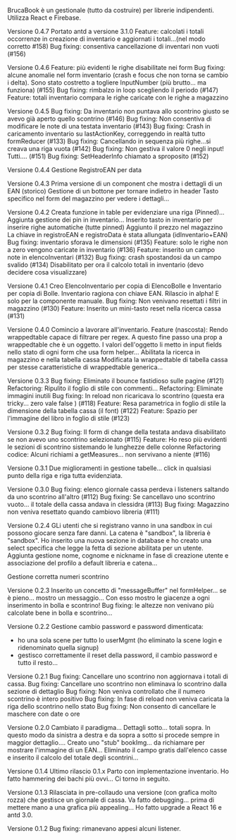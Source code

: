 BrucaBook è un gestionale (tutto da costruire) per librerie indipendenti.
Utilizza React e Firebase.

Versione 0.4.7
Portato antd a versione 3.1.0
Feature: calcolati i totali occorrenze in creazione di inventario e aggiornati i totali...(nel modo corretto #158)
Bug fixing: consentiva cancellazione di inventari non vuoti (#156)


Versione 0.4.6
Feature: più evidenti le righe disabilitate nei form
Bug fixing: alcune anomalie nel form inventario (crash e focus che non torna se cambio i delta). Sono stato costretto a togliere InputNumber (più brutto... ma funziona) (#155)
Bug fixing: rimbalzo in loop scegliendo il periodo (#147)
Feature: totali inventario compara le righe caricate con le righe a magazzino

Versione 0.4.5
Bug fixing: Da inventario non puntava allo scontrino giusto se avevo già aperto quello scontrino (#146)
Bug fixing: Non consentiva di modificare le note di una testata inventario (#143)
Bug fixing: Crash in caricamento inventario su lastActionKey, correggendo in realtà tutto formReducer (#133)
Bug fixing: Cancellando in sequenza più righe...si creava una riga vuota (#142)
Bug fixing: Non gestiva il valore 0 negli input! Tutti.... (#151)
Bug fixing: SetHeaderInfo chiamato a sproposito (#152)


Versione 0.4.4 
Gestione RegistroEAN per data 

Versione 0.4.3
Prima versione di un component che mostra i dettagli di un EAN (storico)
Gestione di un bottone per tornare indietro in header
Tasto specifico nel form del magazzino per vedere i dettagli...

Versione 0.4.2 
Creata funzione in table per evidenziare una riga (Pinned)...
Aggiunta gestione dei pin in inventario...
Inserito tasto in inventario per inserire righe automatiche (tutte pinned)
Aggiunto il prezzo nel magazzino
La chiave in registroEAN e registroData è stata allungata (idInventario+EAN)
Bug fixing: inventario sforava le dimensioni (#135)
Feature: solo le righe non a zero vengono caricate in inventario (#136)
Feature: inserito un campo note in elencoInventari (#132)
Bug fixing: crash spostandosi da un campo svalido (#134)
Disabilitato per ora il calcolo totali in inventario (devo decidere cosa visualizzare)


Versione 0.4.1
Creo ElencoInventario per copia di ElencoBolle e Inventario per copia di Bolle.
Inventario ragiona con chiave EAN. Rilascio in alpha! E solo per la componente manuale.
Bug fixing: Non venivano resettati i filtri in magazzino (#130)
Feature: Inserito un mini-tasto reset nella ricerca cassa (#131)

Versione 0.4.0
Comincio a lavorare all'inventario.
Feature (nascosta): Rendo wrappedtable capace di filtrare per regex. A questo fine passo una prop a wrappedtable che è un oggetto.
					I valori dell'oggetto li metto in input fields nello stato di ogni form che usa form helper...
Abilitata la ricerca in magazzino e nella tabella cassa
Modificata la wrappedtable di tabella cassa per stesse caratteristiche di wrappedtable generica...


Versione 0.3.3
Bug fixing: Eliminato il bounce fastidioso sulle pagine (#121)
Refactoring: Ripulito il foglio di stile con commenti...
Refactoring: Eliminate immagini inutili
Bug fixing: In reload non ricaricava lo scontrino (questa era tricky... zero vale false ) (#118) 
Feature: Resa parametrica in foglio di stile la dimensione della tabella cassa (il font) (#122)
Feature: Spazio per l'immagine del libro in foglio di stile (#123)

Versione 0.3.2 
Bug fixing: Il form di change della testata andava disabilitato se non avevo uno scontrino selezionato (#115)
Feature: Ho reso più evidenti le sezioni di scontrino sistemando le lunghezze delle colonne
Refactoring codice: Alcuni richiami a getMeasures... non servivano a niente (#116)

Versione 0.3.1
Due miglioramenti in gestione tabelle... click in qualsiasi punto della riga e riga tutta evidenziata.


Versione 0.3.0
Bug fixing: elenco giornale cassa perdeva i listeners saltando da uno scontrino all'altro (#112)
Bug fixing: Se cancellavo uno scontrino vuoto... il totale della cassa andava in clessidra (#113)
Bug fixing: Magazzino non veniva resettato quando cambiovo libreria (#111)


Versione 0.2.4 
GLi utenti che si registrano vanno in una sandbox in cui possono giocare senza fare danni.
La catena è "sandbox", la libreria è "sandbox".
Ho inserito una nuova sezione in database e ho creato una select specifica che legge la fetta di sezione abilitata per un utente.
Aggiunta gestione nome, cognome e nickname in fase di creazione utente e associazione del profilo a default libreria e catena...

Gestione corretta numeri scontrino

Versione 0.2.3
Inserito un concetto di "messageBuffer" nel formHelper... se è pieno... mostro un messaggio...
Con esso mostro le giacenze a ogni inserimento in bolla e scontrino!
Bug fixing: le altezze non venivano più calcolate bene in bolla e scontrino...


Versione 0.2.2
Gestione cambio password e password dimenticata:
- ho una sola scene per tutto lo userMgmt (ho eliminato la scene login e ridenominato quella signup)
- gestisco correttamente il reset della password, il cambio password e tutto il resto... 


Versione 0.2.1
Bug fixing: Cancellare uno scontrino non aggiornava i totali di cassa.
Bug fixing: Cancellare uno scontrino non eliminava lo scontrino dalla sezione di dettaglio
Bug fixing: Non veniva controllato che il numero scontrino è intero positivo
Bug fixing: In fase di reload non veniva caricata la riga dello scontrino nello stato
Bug fixing: Non consento di cancellare le maschere con date o ore



Versione 0.2.0
Cambiato il paradigma... Dettagli sotto... totali sopra. In questo modo da sinistra a destra e da sopra a sotto si procede sempre
in maggior dettaglio....
Creato uno "stub" bookImg... da richiamare per mostrare l'immagine di un EAN...
Eliminato il campo gratis dall'elenco casse e inserito il calcolo del totale degli scontrini...


Versione 0.1.4 
Ultimo rilascio 0.1.x Parto con implementazione inventario. Ho fatto hammering dei bachi più ovvi... Ci torno in seguito.

Versione 0.1.3
Rilasciata in pre-collaudo una versione (con grafica molto rozza) che gestisce un giornale di cassa.
Va fatto debugging... prima di mettere mano a una grafica più appealing...
Ho fatto upgrade a React 16 e antd 3.0.


Versione 0.1.2
Bug fixing: rimanevano appesi alcuni listener. 


